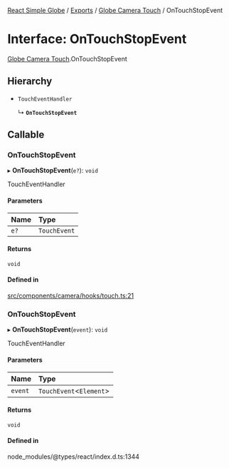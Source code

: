 [React Simple Globe](../README.md) / [Exports](../modules.md) / [Globe Camera Touch](../modules/Globe_Camera_Touch.md) / OnTouchStopEvent

# Interface: OnTouchStopEvent

[Globe Camera Touch](../modules/Globe_Camera_Touch.md).OnTouchStopEvent

## Hierarchy

- `TouchEventHandler`

  ↳ **`OnTouchStopEvent`**

## Callable

### OnTouchStopEvent

▸ **OnTouchStopEvent**(`e?`): `void`

TouchEventHandler

#### Parameters

| Name | Type |
| :------ | :------ |
| `e?` | `TouchEvent` |

#### Returns

`void`

#### Defined in

[src/components/camera/hooks/touch.ts:21](https://github.com/Gaushao/d3-react-globe/blob/4f7a1a2/src/components/camera/hooks/touch.ts#L21)

### OnTouchStopEvent

▸ **OnTouchStopEvent**(`event`): `void`

TouchEventHandler

#### Parameters

| Name | Type |
| :------ | :------ |
| `event` | `TouchEvent`<`Element`\> |

#### Returns

`void`

#### Defined in

node_modules/@types/react/index.d.ts:1344
